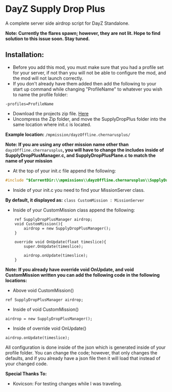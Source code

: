 # DayZ Supply Drop Plus

A complete server side airdrop script for DayZ Standalone.

**Note: Currently the flares spawn; however, they are not lit. Hope to find solution to this issue soon. Stay tuned.**
 
## Installation:
- Before you add this mod, you must make sure that you had a profile set for your server, if not than you will not be able to configure the mod, and the mod will not launch correctly.
- If you don't already have them added then add the following to your start up command while changing "ProfileName" to whatever you wish to name the profile folder:
```
-profiles=ProfileName
```
                          
- Download the projects zip file. [Here](https://github.com/VanillaPlusPlus/SupplyDropPlus/archive/master.zip)
- Uncompress the Zip folder, and move the SupplyDropPlus folder into the same location where init.c is located.

**Example location:** ```/mpmission/dayzOffline.chernarusplus/```

**Note: If you are using any other mission name other than** ```dayzOffline.chernarusplus```**, you will have to change the includes inside of SupplyDropPlusManager.c, and SupplyDropPlusPlane.c to match the name of your mission**

- At the top of your init.c file append the following:

```c
#include "$CurrentDir:\\mpmissions\\dayzOffline.chernarusplus\\SupplyDropPlus\\SupplyDropPlusManager.c"
```

- Inside of your init.c you need to find your MissionServer class.

**By default, it displayed as:** ```class CustomMission : MissionServer```

- Inside of your CustomMission class append the following:
```
	ref SupplyDropPlusManager airdrop;
	void CustomMission(){
		airdrop = new SupplyDropPlusManager();
	}

	override void OnUpdate(float timeslice){
		super.OnUpdate(timeslice);

		airdrop.onUpdate(timeslice);
	}
```

**Note: If you already have override void OnUpdate, and void CustomMission written you can add the following code in the following locations:**

- Above void CustomMission()
```
ref SupplyDropPlusManager airdrop;
```

- Inside of void CustomMission()
```
airdrop = new SupplyDropPlusManager();
```

- Inside of override void OnUpdate()
```
airdrop.onUpdate(timeslice);
```

All configuration is done inside of the json which is generated inside of your profile folder. You can change the code; however, that only changes the defaults, and if you already have a json file then it will load that instead of your changed code.

**Special Thanks To:**
- Kovicson: For testing changes while I was traveling.

